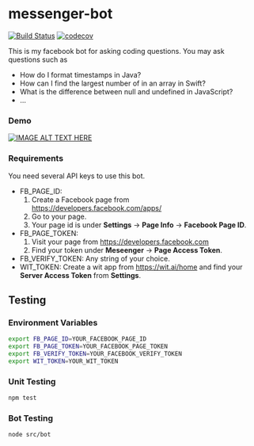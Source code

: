 # messenger-bot

[![Build Status](https://travis-ci.org/waitingcheung/messenger-bot.svg?branch=master)](https://travis-ci.org/waitingcheung/messenger-bot)
[![codecov](https://codecov.io/gh/waitingcheung/messenger-bot/branch/master/graph/badge.svg)](https://codecov.io/gh/waitingcheung/messenger-bot)

This is my facebook bot for asking coding questions. You may ask questions such as
- How do I format timestamps in Java?
- How can I find the largest number of in an array in Swift?
- What is the difference between null and undefined in JavaScript?
- ...

### Demo

[![IMAGE ALT TEXT HERE](https://img.youtube.com/vi/OTlqFy6h5UY/0.jpg)](https://youtu.be/OTlqFy6h5UY)

### Requirements
You need several API keys to use this bot.
- FB_PAGE_ID: 
  1. Create a Facebook page from https://developers.facebook.com/apps/
  2. Go to your page.
  3. Your page id is under **Settings** -> **Page Info** -> **Facebook Page ID**.
- FB_PAGE_TOKEN:
  1. Visit your page from https://developers.facebook.com
  2. Find your token under **Meseenger** -> **Page Access Token**.
- FB_VERIFY_TOKEN: Any string of your choice.
- WIT_TOKEN: Create a wit app from https://wit.ai/home and find your **Server Access Token** from **Settings**.

## Testing

### Environment Variables
```sh
export FB_PAGE_ID=YOUR_FACEBOOK_PAGE_ID
export FB_PAGE_TOKEN=YOUR_FACEBOOK_PAGE_TOKEN
export FB_VERIFY_TOKEN=YOUR_FACEBOOK_VERIFY_TOKEN
export WIT_TOKEN=YOUR_WIT_TOKEN
```

### Unit Testing
```sh
npm test
```

### Bot Testing
```sh
node src/bot
```
